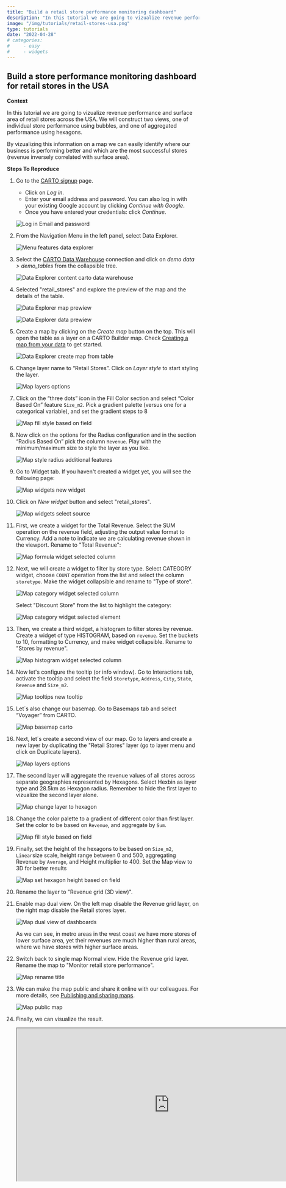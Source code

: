 ```yaml
---
title: "Build a retail store performance monitoring dashboard"
description: "In this tutorial we are going to vizualize revenue performance and surface area of retail stores across the USA. We will construct two views, one of individual store performance using bubbles, and one of aggregated performance using hexagons. By vizualizing this information on a map we can easily identify where our business is performing better and which are the most successful stores (revenue inversely correlated with surface area)."
image: "/img/tutorials/retail-stores-usa.png" 
type: tutorials
date: "2022-04-28"
# categories:
#     - easy
#     - widgets
---
```

## Build a store performance monitoring dashboard for retail stores in the USA

**Context**

In this tutorial we are going to vizualize revenue performance and surface area of retail stores across the USA. We will construct two views, one of individual store performance using bubbles, and one of aggregated performance using hexagons. 

By vizualizing this information on a map we can easily identify where our business is performing better and which are the most successful stores (revenue inversely correlated with surface area).

**Steps To Reproduce**

1. Go to the <a href="http://app.carto.com/signup" target="_blank">CARTO signup</a> page.
   - Click on *Log in*.
   - Enter your email address and password. You can also log in with your existing Google account by clicking *Continue with Google*.
   - Once you have entered your credentials: click *Continue*.

   ![Log in Email and password](/img/cloud-native-workspace/get-started/login.png)

2. From the Navigation Menu in the left panel, select Data Explorer. 

   ![Menu features data explorer](/img/cloud-native-workspace/tutorials/tutorial1_the_menu_features_data_explorer.png)

3. Select the [CARTO Data Warehouse](../../connections/carto-data-warehouse) connection and click on *demo data > demo_tables* from the collapsible tree. 

   ![Data Explorer content carto data warehouse](/img/cloud-native-workspace/tutorials/tutorial1_content_carto_dw.png)

4. Selected "retail_stores" and explore the preview of the map and the details of the table. 

   ![Data Explorer map prewiew](/img/cloud-native-workspace/tutorials/tutorial12_de_map_preview.png)

   ![Data Explorer data prewiew](/img/cloud-native-workspace/tutorials/tutorial12_de_data_preview.png)

5. Create a map by clicking on the *Create map* button on the top. This will open the table as a layer on a CARTO Builder map. Check [Creating a map from your data](../../data-explorer/creating-a-map-from-your-data) to get started.

   ![Data Explorer create map from table](/img/cloud-native-workspace/tutorials/tutorial12_de_map_from_the_table.png)

6. Change layer name to “Retail Stores”. Click on *Layer style* to start styling the layer.

   ![Map layers options](/img/cloud-native-workspace/tutorials/tutorial12_map_layer_options.png)

7. Click on the “three dots” icon in the Fill Color section and select “Color Based On” feature `Size_m2`. Pick a gradient palette (versus one for a categorical variable), and set the gradient steps to 8

   ![Map fill style based on field](/img/cloud-native-workspace/tutorials/tutorial12_map_fill_color_based_on_field.png)

8. Now click on the options for the Radius configuration and in the section “Radius Based On” pick the column `Revenue`. Play with the minimum/maximum size to style the layer as you like.
 
   ![Map style radius additional features](/img/cloud-native-workspace/tutorials/tutorial12_map_radius_based_on_field.png)

9. Go to Widget tab. If you haven't created a widget yet, you will see the following page:

    ![Map widgets new widget](/img/cloud-native-workspace/tutorials/tutorial12_map_no_widget_added.png)

10. Click on *New widget* button and select "retail_stores".

    ![Map widgets select source](/img/cloud-native-workspace/tutorials/tutorial12_map_widget_select_a_source.png)

11. First, we create a widget for the Total Revenue. Select the SUM operation on the revenue field, adjusting the output value format to Currency. Add a note to indicate we are calculating revenue shown in the viewport. Rename to "Total Revenue":

    ![Map formula widget selected column](/img/cloud-native-workspace/tutorials/tutorial12_map_formula_widget.png)

12. Next, we will create a widget to filter by store type. Select CATEGORY widget, choose `COUNT` operation from the list and select the column `storetype`. Make the widget collapsible and rename to "Type of store".

    ![Map category widget selected column](/img/cloud-native-workspace/tutorials/tutorial12_map_category_widget.png)

    Select "Discount Store" from the list to highlight the category:

    ![Map category widget selected element](/img/cloud-native-workspace/tutorials/tutorial12_map_category_widget_selected_element.png)

13. Then, we create a third widget, a histogram to filter stores by revenue. Create a widget of type HISTOGRAM, based on `revenue`. Set the buckets to 10, formatting to Currency, and make widget collapsible. Rename to "Stores by revenue".

    ![Map histogram widget selected column](/img/cloud-native-workspace/tutorials/tutorial12_map_histogram_widget.png)

14. Now let's configure the tooltip (or info window). Go to Interactions tab, activate the tooltip and select the field `Storetype`, `Address`, `City`, `State`, `Revenue` and `Size_m2`.  

    ![Map tooltips new tooltip](/img/cloud-native-workspace/tutorials/tutorial12_map_show_tooltip.png)

15. Let´s also change our basemap. Go to Basemaps tab and select “Voyager” from CARTO.

    ![Map basemap carto](/img/cloud-native-workspace/tutorials/tutorial12_map_basemap_carto_voyager.png)

16. Next, let´s create a second view of our map. Go to layers and create a new layer by duplicating the "Retail Stores" layer (go to layer menu and click on Duplicate layers).

    ![Map layers options](/img/cloud-native-workspace/tutorials/tutorial12_map_layer_options.png)

17. The second layer will aggregate the revenue values of all stores across separate geographies represented by Hexagons. Select Hexbin as layer type and 28.5km as Hexagon radius. 
Remember to hide the first layer to vizualize the second layer alone.

    ![Map change layer to hexagon](/img/cloud-native-workspace/tutorials/tutorial12_map_hexagon_layer.png)

18. Change the color palette to a gradient of different color than first layer. Set the color to be based on `Revenue`, and aggregate by `Sum`. 

    ![Map fill style based on field](/img/cloud-native-workspace/tutorials/tutorial12_map_hexagon_fill_color_based_on_field.png)

19. Finally, set the height of the hexagons to be based on `Size_m2`, `Linear`size scale, height range between 0 and 500, aggregating Revenue by `Average`, and Height multiplier to 400. Set the Map view to 3D for better results

    ![Map set hexagon height based on field](/img/cloud-native-workspace/tutorials/tutorial12_map_hexagon_set_height_based_on_field.png)

20. Rename the layer to "Revenue grid (3D view)".

21. Enable map dual view. On the left map disable the Revenue grid layer, on the right map disable the Retail stores layer. 

    ![Map dual view of dashboards](/img/cloud-native-workspace/tutorials/tutorial12_map_dual_view.png)

    As we can see, in metro areas in the west coast we have more stores of lower surface area, yet their revenues are much higher than rural areas, where we have stores with higher surface areas. 

22. Switch back to single map Normal view. Hide the Revenue grid layer. Rename the map to "Monitor retail store performance".

    ![Map rename title](/img/cloud-native-workspace/tutorials/tutorial12_map_rename_title.png)

23. We can make the map public and share it online with our colleagues. For more details, see [Publishing and sharing maps](../../maps/publishing-and-sharing-maps).

    ![Map public map](/img/cloud-native-workspace/tutorials/tutorial12_map_sharing_options.png)
 
24. Finally, we can visualize the result.

      <iframe width="800px" height="400px" src="https://gcp-us-east1.app.carto.com/map/f2653124-fdb3-4e93-a16b-b8edae70697d"></iframe>
